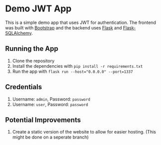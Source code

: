 # Demo JWT App

This is a simple demo app that uses JWT for authentication.
The frontend was built with [Bootstrap](https://getbootstrap.com/) and the backend uses [Flask](https://flask.palletsprojects.com/en/3.0.x/) and [Flask-SQLAlchemy](https://flask-sqlalchemy.palletsprojects.com/en/3.1.x/).

## Running the App

1. Clone the repository
2. Install the dependencies with `pip install -r requirements.txt`
3. Run the app with `flask run --host="0.0.0.0" --port=1337`

## Credentials
1. Username: `admin`, Password: `password`
2. Username: `user`, Password: `password`

## Potential Improvements
1. Create a static version of the website to allow for easier hosting. (This might be done on a seperate branch)